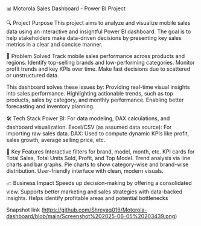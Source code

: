 📊 Motorola Sales Dashboard - Power BI Project

🔍 Project Purpose
This project aims to analyze and visualize mobile sales data using an interactive and insightful Power BI dashboard. The goal is to help stakeholders make data-driven decisions by presenting key sales metrics in a clear and concise manner.

🚀 Problem Solved
Track mobile sales performance across products and regions.
Identify top-selling brands and low-performing categories.
Monitor profit trends and key KPIs over time.
Make fast decisions due to scattered or unstructured data.

This dashboard solves these issues by:
Providing real-time visual insights into sales performance.
Highlighting actionable trends, such as top products, sales by category, and monthly performance.
Enabling better forecasting and inventory planning.

🛠️ Tech Stack
Power BI: For data modeling, DAX calculations, and dashboard visualization.
Excel/CSV (as assumed data source): For importing raw sales data.
DAX: Used to compute dynamic KPIs like profit, sales growth, average selling price, etc.

📌 Key Features
Interactive filters for brand, model, month, etc.
KPI cards for Total Sales, Total Units Sold, Profit, and Top Model.
Trend analysis via line charts and bar graphs.
Pie charts to show category-wise and brand-wise distribution.
User-friendly interface with clean, modern visuals.

📈 Business Impact
Speeds up decision-making by offering a consolidated view.
Supports better marketing and sales strategies with data-backed insights.
Helps identify profitable areas and potential bottlenecks

Snapshot 
link (https://github.com/Shreyag016/Motorola-dashboard/blob/main/Screenshot%202025-06-05%20203439.png)
